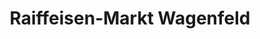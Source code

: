 ---
title: "Raiffeisen-Markt Wagenfeld"
url: /wagenfeld/raiffeisen-markt-wagenfeld/
shop: Landwirtschaftlich
---